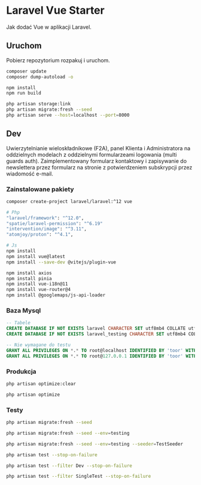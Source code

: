 # Laravel Vue Starter

Jak dodać Vue w aplikacji Laravel.

## Uruchom

Pobierz repozytorium rozpakuj i uruchom.

```sh
composer update
composer dump-autoload -o

npm install
npm run build

php artisan storage:link
php artisan migrate:fresh --seed
php artisan serve --host=localhost --port=8000
```

## Dev

Uwierzytelnianie wieloskładnikowe (F2A), panel Klienta
i Administratora na oddzielnych modelach z oddzielnymi
formularzeami logowania (multi guards auth).
Zaimplementowany formularz kontaktowy i zapisywanie
do newslettera przez formularz na stronie z
potwierdzeniem subskrypcji przez wiadomość e-mail.

### Zainstalowane pakiety

```sh
composer create-project laravel/laravel:^12 vue

# Php
"laravel/framework": "^12.0",
"spatie/laravel-permission": "^6.19"
"intervention/image": "^3.11",
"atomjoy/proton": "^4.1",

# Js
npm install
npm install vue@latest
npm install --save-dev @vitejs/plugin-vue

npm install axios
npm install pinia
npm install vue-i18n@11
npm install vue-router@4
npm install @googlemaps/js-api-loader
```

### Baza Mysql

```sql
-- Tabele
CREATE DATABASE IF NOT EXISTS laravel CHARACTER SET utf8mb4 COLLATE utf8mb4_general_ci;
CREATE DATABASE IF NOT EXISTS laravel_testing CHARACTER SET utf8mb4 COLLATE utf8mb4_general_ci;

-- Nie wymagane do testu
GRANT ALL PRIVILEGES ON *.* TO root@localhost IDENTIFIED BY 'toor' WITH GRANT OPTION;
GRANT ALL PRIVILEGES ON *.* TO root@127.0.0.1 IDENTIFIED BY 'toor' WITH GRANT OPTION;
```

### Produkcja

```sh
php artisan optimize:clear

php artisan optimize
```

### Testy

```sh
php artisan migrate:fresh --seed

php artisan migrate:fresh --seed --env=testing

php artisan migrate:fresh --seed --env=testing --seeder=TestSeeder

php artisan test --stop-on-failure

php artisan test --filter Dev --stop-on-failure

php artisan test --filter SingleTest --stop-on-failure
```
